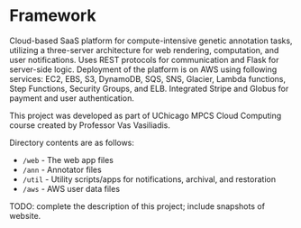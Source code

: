 # Framework
Cloud-based SaaS platform for compute-intensive genetic annotation tasks, utilizing a three-server architecture for web rendering, computation, and user notifications. Uses REST protocols for communication and Flask for server-side logic.
Deployment of the platform is on AWS using following services: EC2, EBS, S3, DynamoDB, SQS, SNS, Glacier, Lambda functions, Step Functions, Security Groups, and ELB. Integrated Stripe and Globus for payment and user authentication.

This project was developed as part of UChicago MPCS Cloud Computing course created by Professor Vas Vasiliadis.

Directory contents are as follows:
* `/web` - The web app files
* `/ann` - Annotator files
* `/util` - Utility scripts/apps for notifications, archival, and restoration
* `/aws` - AWS user data files

TODO: complete the description of this project; include snapshots of website.
